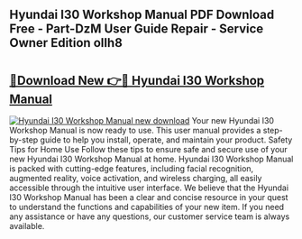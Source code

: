 ## Hyundai I30 Workshop Manual PDF Download Free - Part-DzM User Guide Repair - Service Owner Edition olIh8

# <h2><a href="http://cf27323.oget.top/?id=Hyundai+I30+Workshop+Manual">🔗Download New 👉🔴 Hyundai I30 Workshop Manual</a></h2>

[![Hyundai I30 Workshop Manual new download](https://i.imgur.com/5g1atiW.png)](http://cf27323.oget.top/?id=Hyundai+I30+Workshop+Manual)
Your new Hyundai I30 Workshop Manual is now ready to use. This user manual provides a step-by-step guide to help you install, operate, and maintain your product. Safety Tips for Home Use Follow these tips to ensure safe and secure use of your new Hyundai I30 Workshop Manual at home. Hyundai I30 Workshop Manual is packed with cutting-edge features, including facial recognition, augmented reality, voice activation, and wireless charging, all easily accessible through the intuitive user interface. We believe that the Hyundai I30 Workshop Manual has been a clear and concise resource in your quest to understand the functions and capabilities of your new item. If you need any assistance or have any questions, our customer service team is always available.

